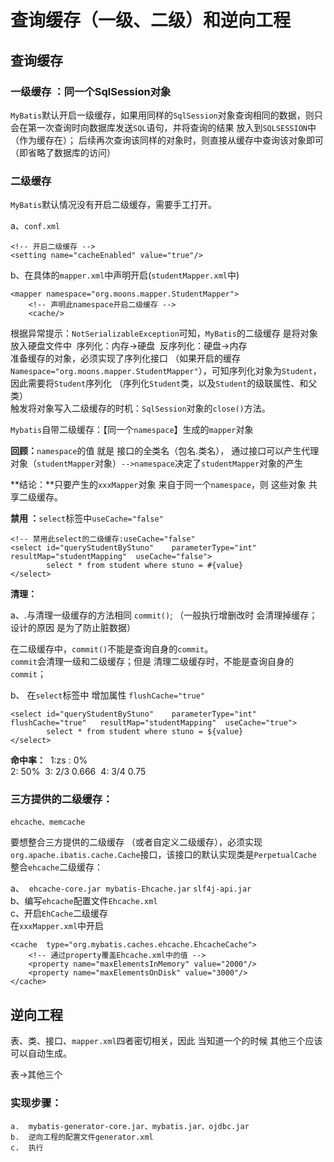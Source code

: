 # 查询缓存（一级、二级）和逆向工程



## 查询缓存



###  一级缓存 ：同一个SqlSession对象

`MyBatis`默认开启一级缓存，如果用同样的`SqlSession`对象查询相同的数据，则只会在第一次查询时向数据库发送`SQL`语句，并将查询的结果 放入到`SQLSESSION`中（作为缓存在）；
后续再次查询该同样的对象时，则直接从缓存中查询该对象即可（即省略了数据库的访问）	



### 二级缓存

`MyBatis`默认情况没有开启二级缓存，需要手工打开。

a、`conf.xml`

```
<!-- 开启二级缓存 -->
<setting name="cacheEnabled" value="true"/>
```

b、在具体的`mapper.xml`中声明开启(`studentMapper.xml`中)

```
<mapper namespace="org.moons.mapper.StudentMapper">
	<!-- 声明此namespace开启二级缓存 -->
	<cache/>
```

根据异常提示：`NotSerializableException`可知，`MyBatis`的二级缓存 是将对象 放入硬盘文件中
​	序列化：内存->硬盘
​	反序列化：硬盘->内存
​	
准备缓存的对象，必须实现了序列化接口 （如果开启的缓存`Namespace="org.moons.mapper.StudentMapper"`），可知序列化对象为`Student`，因此需要将`Student`序列化 （序列化`Student`类，以及`Student`的级联属性、和父类）
​	
触发将对象写入二级缓存的时机：`SqlSession`对象的`close()`方法。

`Mybatis`自带二级缓存：【同一个`namespace`】生成的`mapper`对象



**回顾：**`namespace`的值 就是 接口的全类名（包名.类名）， 通过接口可以产生代理对象（`studentMapper`对象）`-->namespace`决定了`studentMapper`对象的产生



**结论：**只要产生的`xxxMapper`对象 来自于同一个`namespace`，则 这些对象 共享二级缓存。



**禁用 ：**`select`标签中`useCache="false"`



```
<!-- 禁用此select的二级缓存:useCache="false"
<select id="queryStudentByStuno" 	parameterType="int"  	resultMap="studentMapping"  useCache="false">
		select * from student where stuno = #{value}
</select>
```





**清理：**

a、.与清理一级缓存的方法相同
`commit()`; （一般执行增删改时 会清理掉缓存；设计的原因 是为了防止脏数据）

在二级缓存中，`commit()`不能是查询自身的`commit`。
​	
`commit`会清理一级和二级缓存；但是 清理二级缓存时，不能是查询自身的`commit`；

b、 在`select`标签中 增加属性 `flushCache="true"`



```
<select id="queryStudentByStuno" 	parameterType="int" flushCache="true" 	resultMap="studentMapping"  useCache="true">
		select * from student where stuno = ${value}
</select>
```





**命中率：**
​		1:zs :		0%  
​		2:    		50%
​		3: 2/3  	0.666
​		4: 3/4  	0.75



### 三方提供的二级缓存：

`ehcache、memcache`

要想整合三方提供的二级缓存 （或者自定义二级缓存），必须实现`org.apache.ibatis.cache.Cache`接口，该接口的默认实现类是`PerpetualCache`
​		
整合`ehcache`二级缓存：

a、
​	`ehcache-core.jar`
​	`mybatis-Ehcache.jar`
​	`slf4j-api.jar`
​		
b、编写`ehcache`配置文件`Ehcache.xml`
​	
c、开启`EhCache`二级缓存
​	
在`xxxMapper.xml`中开启

```
<cache  type="org.mybatis.caches.ehcache.EhcacheCache">
	<!-- 通过property覆盖Ehcache.xml中的值 -->
	<property name="maxElementsInMemory" value="2000"/>
	<property name="maxElementsOnDisk" value="3000"/>
</cache>
```


## 逆向工程

表、类、接口、`mapper.xml`四者密切相关，因此 当知道一个的时候  其他三个应该可以自动生成。

表->其他三个


### 实现步骤：

```
a.  mybatis-generator-core.jar、mybatis.jar、ojdbc.jar
b.  逆向工程的配置文件generator.xml
c.  执行
```